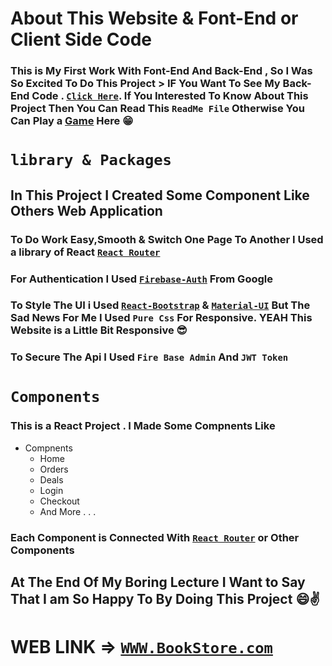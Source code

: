 # About This Website & Font-End or Client Side Code

### This is My First Work With Font-End And Back-End , So I Was So Excited To Do This Project > IF You Want To See My Back-End Code . [```Click Here```](https://github.com/Porgramming-Hero-web-course/full-stack-server-Aminul-Islam565688). If You Interested To Know About This Project Then You Can Read This ```ReadMe File``` Otherwise You Can Play a [Game](https://www.google.com/search?q=tic+tac+toe+game&sxsrf=ALeKk02_wL_mi-6ph-SiuuhThECoZ4QG-A%3A1617383258290&ei=Wk9nYKScEZP0rAGC2LrAAw&oq=tic+tac&gs_lcp=Cgdnd3Mtd2l6EAMYADIECAAQQzIKCAAQsQMQgwEQQzIICAAQkQIQiwMyBQgAEJECMgoIABCxAxBDEIsDMgcIABBDEIsDMgcIABBDEIsDMgcIABBDEIsDMgUILhCLAzIFCAAQiwM6BwgjEOoCECc6BAgjECc6BAguEEM6CAgAELEDEIMBOgIIADoKCC4QsQMQQxCLAzoKCAAQsQMQsQMQCjoCCC46BwgAELEDEENQkyJYuS9goD9oAXACeACAAbkCiAH3DJIBBzAuNi4xLjGYAQCgAQGqAQdnd3Mtd2l6sAEKuAEDwAEB&sclient=gws-wiz) Here 😁


# ```library & Packages```

## In This Project I Created Some Component Like Others Web Application

### To Do Work Easy,Smooth & Switch One Page To Another I Used a library  of React [```React Router```](https://reactrouter.com/web/guides/quick-start)

### For Authentication I Used [```Firebase-Auth```](https://firebase.google.com/products/auth?gclid=CjwKCAjwgZuDBhBTEiwAXNofRF76U44i5RCTPf45sGlJoEHg1qPtUVUHza3GHb106EXHo3cM-rSZqxoCmnMQAvD_BwE&gclsrc=aw.ds) From Google

### To Style The UI i Used [```React-Bootstrap```](https://react-bootstrap.github.io/) & [```Material-UI```](https://material-ui.com/) But The Sad News For Me I Used ```Pure Css``` For Responsive. YEAH This Website is a Little Bit Responsive 😎

### To Secure The Api I Used ```Fire Base Admin``` And ```JWT Token``` 

# ```Components```

### This is a React Project . I Made Some Compnents Like

* Compnents
  * Home
  * Orders
  * Deals
  * Login
  * Checkout 
  * And More . . .

### Each Component is Connected With  [```React Router```](https://reactrouter.com/web/guides/quick-start) or Other Components

## At The End Of My Boring Lecture I Want to Say That I am So Happy To By Doing This Project 😄✌

# WEB LINK => [```WWW.BookStore.com```](https://book-store-1856c.web.app/)
